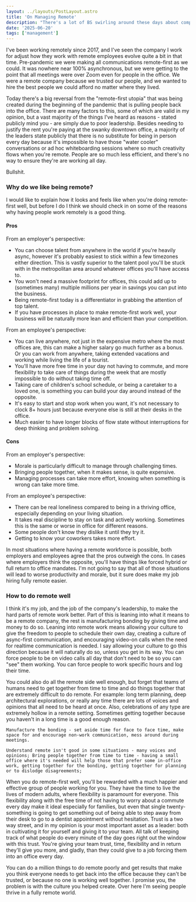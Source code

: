 ```yaml
---
layout: ../layouts/PostLayout.astro
title: 'On Managing Remote'
description: "There's a lot of BS swirling around these days about companies working remotely. It seems like an endless stream of leaders are saying their companies are so much worse having gone remote. I personally think that if your business can go remote, it should. Leaders will have to work harder and be better, and this is the real problem."
date: '2025-06-20'
tags: ['management']
---
```


I've been working remotely since 2017, and I've seen the company I work for adjust how they work with remote employees evolve quite a bit in that time. Pre-pandemic we were making all communications remote-first as we could. It was nowhere near 100% asynchronous, but we were getting to the point that all meetings were over Zoom even for people in the office. We were a remote company because we trusted our people, and we wanted to hire the best people we could afford no matter where they lived.

Today there's a big reversal from the "remote-first utopia" that was being created during the beginning of the pandemic that is pulling people back into the office. There are many factors to this, some of which are valid in my opinion, but a vast majority of the things I've heard as reasons - stated publicly mind you - are simply due to poor leadership. Besides needing to justify the rent you're paying at the swanky downtown office, a majority of the leaders state publicly that there is no substitute for being in person every day because it's impossible to have those "water cooler" conversations or ad hoc whiteboarding sessions where so much creativity flows when you're remote. People are so much less efficient, and there's no way to ensure they're are working all day.

Bullshit.

### Why do we like being remote?

I would like to explain how it looks and feels like when you're doing remote-first well, but before I do I think we should check in on some of the reasons why having people work remotely is a good thing.

#### Pros

From an employer's perspective:

* You can choose talent from anywhere in the world if you're heavily async, however it's probably easiest to stick within a few timezones either direction. This is vastly superior to the talent pool you'll be stuck with in the metropolitan area around whatever offices you'll have access to.
* You won't need a massive footprint for offices, this could add up to (sometimes many) multiple millions per year in savings you can put into the business.
* Being remote-first today is a differentiator in grabbing the attention of top talent.
* If you have processes in place to make remote-first work well, your business will be naturally more lean and efficient than your competition.

From an employee's perspective:

* You can live anywhere, not just in the expensive metro where the most offices are, this can make a higher salary go much further as a bonus. Or you can work from anywhere, taking extended vacations and working while living the life of a tourist.
* You'll have more free time in your day not having to commute, and more flexibility to take care of things during the week that are mostly impossible to do without taking time off.
* Taking care of children's school schedule, or being a caretaker to a loved one, is something you can build your day around instead of the opposite.
* It's easy to start and stop work when you want, it's not necessary to clock 8+ hours just because everyone else is still at their desks in the office.
* Much easier to have longer blocks of flow state without interruptions for deep thinking and problem solving.

#### Cons

From an employer's perspective:

* Morale is particularly difficult to manage through challenging times.
* Bringing people together, when it makes sense, is quite expensive.
* Managing processes can take more effort, knowing when something is wrong can take more time.

From an employee's perspective:

* There can be real loneliness compared to being in a thriving office, especially depending on your living situation.
* It takes real discipline to stay on task and actively working. Sometimes this is the same or worse in office for different reasons.
* Some people don't know they dislike it until they try it.
* Getting to know your coworkers takes more effort.

In most situations where having a remote workforce is possible, both employers and employees agree that the pros outweigh the cons. In cases where employers think the opposite, you'll have things like forced hybrid or full return to office mandates. I'm not going to say that all of those situations will lead to worse productivity and morale, but it sure does make my job hiring fully remote easier.

### How to do remote well

I think it's my job, and the job of the company's leadership, to make the hard parts of remote work better. Part of this is leaning into what it means to be a remote company, the rest is manufacturing bonding by giving time and money to do so. Leaning into remote work means allowing your culture to give the freedom to people to schedule their own day, creating a culture of async-first communication, and encouraging video-on calls when the need for realtime communication is needed. I say allowing your culture to go this direction because it will naturally do so, unless you get in its way. You can force people to be on video calls all day that don't need to be so you can "see" them working. You can force people to work specific hours and log their time. 

You could also do all the remote side well enough, but forget that teams of humans need to get together from time to time and do things together that are extremely difficult to do remote. For example: long term planning, deep architectural explorations, or really any time there are lots of voices and opinions that all need to be heard at once. Also, celebrations of any type are extremely hollow in a remote setting. Sometimes getting together because you haven't in a long time is a good enough reason.

`Manufacture the bonding - set aside time for face to face time, make space for and encourage non-work communication, mess around during meetings.`

`Understand remote isn't good in some situations - many voices and opinions; Bring people together from time to time - having a small office where it's needed will help those that prefer some in-office work, getting together for the bonding, getting together for planning or to dislodge disagreements;`

When you do remote-first well, you'll be rewarded with a much happier and effective group of people working for you. They have the time to live the lives of modern adults, where flexibility is paramount for everyone. This flexibility along with the free time of not having to worry about a commute every day make it ideal especially for families, but even that single twenty-something is going to get something out of being able to step away from their desk to go to a dentist appointment without hesitation. Trust is a two way street, and in my opinion is your most important asset as a leader: both in cultivating it for yourself and giving it to your team. All talk of keeping track of what people do every minute of the day goes right out the window with this trust. You're giving your team trust, time, flexibility and in return they'll give you more, and gladly, than they could give to a job forcing them into an office every day.

You can do a million things to do remote poorly and get results that make you think everyone needs to get back into the office because they can't be trusted, or because no one is working well together. I promise you, the problem is with the culture you helped create. Over here I'm seeing people thrive in a fully remote world.